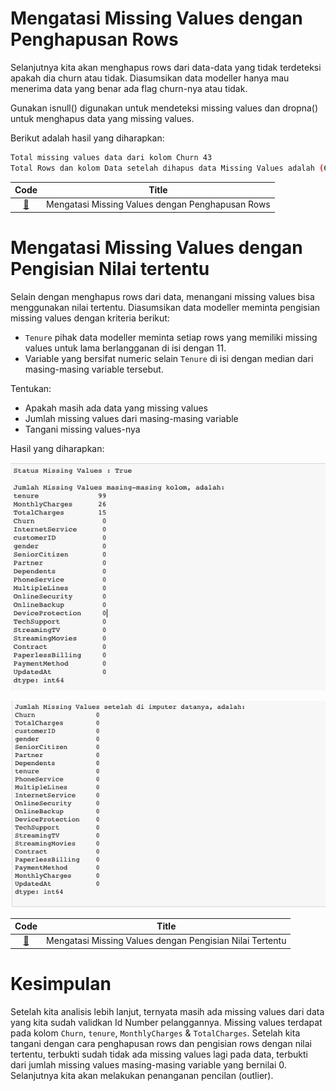 # Mengatasi Missing Values dengan Penghapusan Rows
Selanjutnya kita akan menghapus rows dari data-data yang tidak terdeteksi apakah dia churn atau tidak. Diasumsikan data modeller hanya mau menerima data yang benar ada flag churn-nya atau tidak.

Gunakan isnull() digunakan untuk mendeteksi missing values dan dropna() untuk menghapus data yang missing values.

Berikut adalah hasil yang diharapkan:

```bash
Total missing values data dari kolom Churn 43
Total Rows dan kolom Data setelah dihapus data Missing Values adalah (6950, 22)
```

| Code  |               Title              	|
|:----:	|:--------------------------------:	|
| [📜](https://github.com/bayubagusbagaswara/dqlab-data-engineer/blob/master/8-Data-Science-in-Telco-Data-Cleansing/4-Mengatasi-Missing-Values/MengatasiMissingValuesDenganPenghapusanRows.py) | Mengatasi Missing Values dengan Penghapusan Rows |

# Mengatasi Missing Values dengan Pengisian Nilai tertentu
Selain dengan menghapus rows dari data, menangani missing values bisa menggunakan nilai tertentu. Diasumsikan data modeller meminta pengisian missing values dengan kriteria berikut:

- `Tenure` pihak data modeller meminta setiap rows yang memiliki missing values untuk lama berlangganan di isi dengan 11.
- Variable yang bersifat numeric selain `Tenure` di isi dengan median dari masing-masing variable tersebut.

Tentukan:

- Apakah masih ada data yang missing values
- Jumlah missing values dari masing-masing variable
- Tangani missing values-nya

Hasil yang diharapkan:

![Output1](img/missing-value-1.png)

![Output2](img/missing-value-2.png)

| Code  |               Title              	|
|:----:	|:--------------------------------:	|
| [📜](https://github.com/bayubagusbagaswara/dqlab-data-engineer/blob/master/8-Data-Science-in-Telco-Data-Cleansing/4-Mengatasi-Missing-Values/MengatasiMissingValuesDenganPengisianNilaiTertentu.py) | Mengatasi Missing Values dengan Pengisian Nilai Tertentu |



# Kesimpulan
Setelah kita analisis lebih lanjut, ternyata masih ada missing values dari data yang kita sudah validkan Id Number pelanggannya. Missing values terdapat pada kolom `Churn`, `tenure`, `MonthlyCharges` & `TotalCharges`. Setelah kita tangani dengan cara penghapusan rows dan pengisian rows dengan nilai tertentu, terbukti sudah tidak ada missing values lagi pada data, terbukti dari jumlah missing values masing-masing variable yang bernilai 0. Selanjutnya kita akan melakukan penanganan pencilan (outlier).

